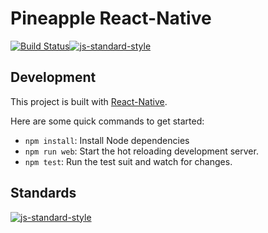 # Pineapple React-Native
[![Build Status](https://travis-ci.com/pineapple-699/pineapple-react.svg?branch=master)](https://travis-ci.com/pineapple-699/pineapple-react)[![js-standard-style](https://img.shields.io/badge/code%20style-standard-brightgreen.svg)](http://standardjs.com)

## Development

This project is built with [React-Native](https://facebook.github.io/react-native/).

Here are some quick commands to get started:

- `npm install`: Install Node dependencies
- `npm run web`: Start the hot reloading development server.
- `npm test`: Run the test suit and watch for changes.

 
## Standards
[![js-standard-style](https://cdn.rawgit.com/standard/standard/master/badge.svg)](https://github.com/standard/standard)
